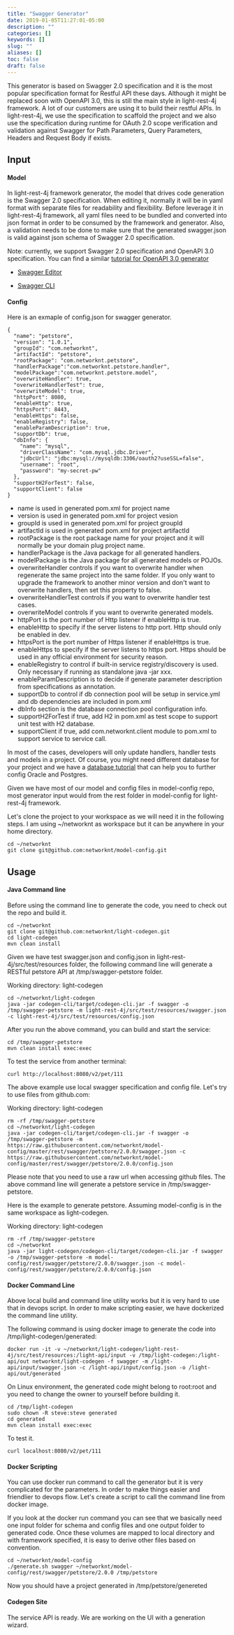 ```yaml
---
title: "Swagger Generator"
date: 2019-01-05T11:27:01-05:00
description: ""
categories: []
keywords: []
slug: ""
aliases: []
toc: false
draft: false
---
```


This generator is based on Swagger 2.0 specification and it is the most popular specification
format for Restful API these days. Although it might be replaced soon with OpenAPI 3.0, this
is still the main style in light-rest-4j framework. A lot of our customers are using it to 
build their restful APIs. In light-rest-4j, we use the specification to scaffold the project
and we also use the specification during runtime for OAuth 2.0 scope verification and validation
against Swagger for Path Parameters, Query Parameters, Headers and Request Body if exists.


## Input

#### Model

In light-rest-4j framework generator, the model that drives code generation is the Swagger 2.0 
specification. When editing it, normally it will be in yaml format with separate files for 
readability and flexibility. Before leverage it in light-rest-4j framework, all yaml files need 
to be bundled and converted into json format in order to be consumed by the framework and generator. 
Also, a validation needs to be done to make sure that the generated swagger.json is valid against 
json schema of Swagger 2.0 specification. 
 
Note: currently, we support Swagger 2.0 specification and OpenAPI 3.0 specification. You can
find a similar [tutorial for OpenAPI 3.0 generator][]


- [Swagger Editor][]

- [Swagger CLI][]


#### Config

Here is an exmaple of config.json for swagger generator.

```
{
  "name": "petstore",
  "version": "1.0.1",
  "groupId": "com.networknt",
  "artifactId": "petstore",
  "rootPackage": "com.networknt.petstore",
  "handlerPackage":"com.networknt.petstore.handler",
  "modelPackage":"com.networknt.petstore.model",
  "overwriteHandler": true,
  "overwriteHandlerTest": true,
  "overwriteModel": true,
  "httpPort": 8080,
  "enableHttp": true,
  "httpsPort": 8443,
  "enableHttps": false,
  "enableRegistry": false,
  "enableParamDescription": true,
  "supportDb": true,
  "dbInfo": {
    "name": "mysql",
    "driverClassName": "com.mysql.jdbc.Driver",
    "jdbcUrl": "jdbc:mysql://mysqldb:3306/oauth2?useSSL=false",
    "username": "root",
    "password": "my-secret-pw"
  },
  "supportH2ForTest": false,
  "supportClient": false
}
```

- name is used in generated pom.xml for project name
- version is used in generated pom.xml for project vesion
- groupId is used in generated pom.xml for project groupId
- artifactId is used in generated pom.xml for project artifactId
- rootPackage is the root package name for your project and it will normally be your domain plug project name.
- handlerPackage is the Java package for all generated handlers. 
- modelPackage is the Java package for all generated models or POJOs.
- overwriteHandler controls if you want to overwrite handler when regenerate the same project into the same folder. If you only want to upgrade the framework to another minor version and don't want to overwrite handlers, then set this property to false. 
- overwriteHandlerTest controls if you want to overwrite handler test cases.
- overwriteModel controls if you want to overwrite generated models.
- httpPort is the port number of Http listener if enableHttp is true.
- enableHttp to specify if the server listens to http port. Http should only be enabled in dev.
- httpsPort is the port number of Https listener if enableHttps is true.
- enableHttps to specify if the server listens to https port. Https should be used in any official environment for security reason.
- enableRegistry to control if built-in service registry/discovery is used. Only necessary if running as standalone java -jar xxx.
- enableParamDescription is to decide if generate parameter description from specifications as annotation.
- supportDb to control if db connection pool will be setup in service.yml and db dependencies are included in pom.xml
- dbInfo section is the database connection pool configuration info.
- supportH2ForTest if true, add H2 in pom.xml as test scope to support unit test with H2 database.
- supportClient if true, add com.networknt.client module to pom.xml to support service to service call.

In most of the cases, developers will only update handlers, handler tests and models in a project.
Of course, you might need different database for your project and we have a [database tutorial] that
can help you to further config Oracle and Postgres.   

Given we have most of our model and config files in model-config repo, most generator input would
from the rest folder in model-config for light-rest-4j framework.

Let's clone the project to your workspace as we will need it in the following steps.
I am using ~/networknt as workspace but it can be anywhere in your home directory.  


```
cd ~/networknt
git clone git@github.com:networknt/model-config.git
```

## Usage

#### Java Command line

Before using the command line to generate the code, you need to check out the repo and build it.

```
cd ~/networknt
git clone git@github.com:networknt/light-codegen.git
cd light-codegen
mvn clean install
```

Given we have test swagger.json and config.json in light-rest-4j/src/test/resources folder,
the following command line will generate a RESTful petstore API at /tmp/swagger-petstore folder. 

Working directory: light-codegen

```
cd ~/networknt/light-codegen
java -jar codegen-cli/target/codegen-cli.jar -f swagger -o /tmp/swagger-petstore -m light-rest-4j/src/test/resources/swagger.json -c light-rest-4j/src/test/resources/config.json
```
 
After you run the above command, you can build and start the service:

```
cd /tmp/swagger-petstore
mvn clean install exec:exec
```

To test the service from another terminal:
```
curl http://localhost:8080/v2/pet/111
```

The above example use local swagger specification and config file. Let's try to use files from
github.com:

Working directory: light-codegen

```
rm -rf /tmp/swagger-petstore
cd ~/networknt/light-codegen
java -jar codegen-cli/target/codegen-cli.jar -f swagger -o /tmp/swagger-petstore -m https://raw.githubusercontent.com/networknt/model-config/master/rest/swagger/petstore/2.0.0/swagger.json -c https://raw.githubusercontent.com/networknt/model-config/master/rest/swagger/petstore/2.0.0/config.json
```

Please note that you need to use a raw url when accessing github files. The above command line will
generate a petstore service in /tmp/swagger-petstore.

Here is the example to generate petstore. Assuming model-config is in the same workspace as 
light-codegen.


Working directory: light-codegen

```
rm -rf /tmp/swagger-petstore
cd ~/networknt
java -jar light-codegen/codegen-cli/target/codegen-cli.jar -f swagger -o /tmp/swagger-petstore -m model-config/rest/swagger/petstore/2.0.0/swagger.json -c model-config/rest/swagger/petstore/2.0.0/config.json

```

#### Docker Command Line

Above local build and command line utility works but it is very hard to use that in devops script. 
In order to make scripting easier, we have dockerized the command line utility. 


The following command is using docker image to generate the code into /tmp/light-codegen/generated:
```
docker run -it -v ~/networknt/light-codegen/light-rest-4j/src/test/resources:/light-api/input -v /tmp/light-codegen:/light-api/out networknt/light-codegen -f swagger -m /light-api/input/swagger.json -c /light-api/input/config.json -o /light-api/out/generated
```
On Linux environment, the generated code might belong to root:root and you need to change the
owner to yourself before building it.

```
cd /tmp/light-codegen
sudo chown -R steve:steve generated
cd generated
mvn clean install exec:exec
```
To test it.
```
curl localhost:8080/v2/pet/111
```

#### Docker Scripting

You can use docker run command to call the generator but it is very complicated for the parameters.
In order to make things easier and friendlier to devops flow. Let's create a script to call the
command line from docker image.

If you look at the docker run command you can see that we basically need one input folder for 
schema and config files and one output folder to generated code. Once these volumes are mapped to 
local directory and with framework specified, it is easy to derive other files based on convention. 


```
cd ~/networknt/model-config
./generate.sh swagger ~/networknt/model-config/rest/swagger/petstore/2.0.0 /tmp/petstore
```
Now you should have a project generated in /tmp/petstore/genereted

#### Codegen Site

The service API is ready. We are working on the UI with a generation wizard.
 

[tutorial for OpenAPI 3.0 generator]: /tutorial/generator/openapi/
[Swagger Editor]: /tool/swagger-editor/
[Swagger CLI]: /tool/swagger-cli/
[database tutorial]: /tutorial/rest/swagger/database/

